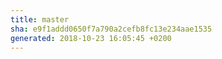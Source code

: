 ```yaml
---
title: master
sha: e9f1addd0650f7a790a2cefb8fc13e234aae1535
generated: 2018-10-23 16:05:45 +0200
---
```

